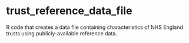 # trust_reference_data_file
R code that creates a data file containing characteristics of NHS England trusts using publicly-available reference data.
